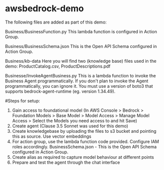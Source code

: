 # awsbedrock-demo

The following files are added as part of this demo:

Business/BusinessFunction.py
This lambda function is configured in Action Group.

Business/BusinessSchema.json
This is the Open API Schema configured in Action Group.

Business/kb-data
Here you will find two (knowledge base) files used in the demo:
ProductCatalog.csv, ProductDescriptions.pdf

Businesse/InvokeAgentBusiness.py
This is a lambda function to invoke the Business Agent programmatically.
If you don't plan to invoke the Agent programmatically, you can ignore it.
You must use a version of boto3 that supports bedrock-agent-runtime (eg. version 1.34.49).

#Steps for setup:
1. Gain access to foundational model (In AWS Console > Bedrock > Foundation Models > Base Model > Model Access > Manage Model Access > Select the Models you need access to and hit Save)
2. Create agent (Clause 3.5 Sonnet was used for this demo)
3. Create knowledgebase by uploading the files to s3 bucket and pointing this as source. Use vector embeddings
4. For action group, use the lambda function code provided. Configure IAM roles accordingly. BusinessSchema.json - This is the Open API Schema configured in Action Group.
5. Create alias as required to capture model behaviour at different points
6. Prepare and test the agent through the chat interface
